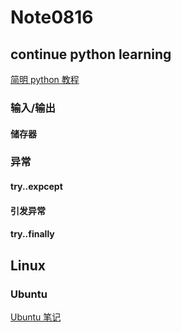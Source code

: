 # Note0816










## continue python learning

[简明 python 教程](https://wizardforcel.gitbooks.io/a-byte-of-python/content/57.html)

### 输入/输出



#### 储存器


### 异常

#### try..expcept


#### 引发异常


#### try..finally




## Linux

### Ubuntu

[Ubuntu 笔记](https://www.arthurtoday.com/p/ubuntu-tutorial.html)
